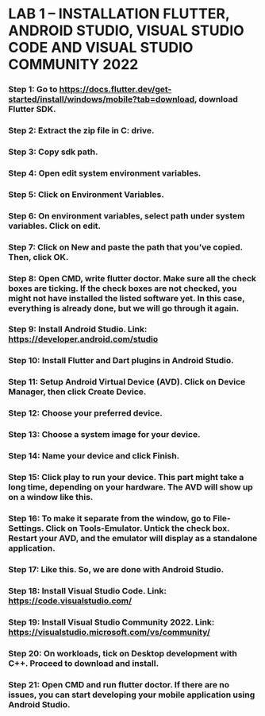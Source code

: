 # LAB 1 – INSTALLATION FLUTTER, ANDROID STUDIO, VISUAL STUDIO CODE AND VISUAL STUDIO COMMUNITY 2022

### Step 1: Go to https://docs.flutter.dev/get-started/install/windows/mobile?tab=download, download Flutter SDK.
 

### Step 2: Extract the zip file in C: drive.
 
 
### Step 3: Copy sdk path.
 
### Step 4: Open edit system environment variables.
 

### Step 5: Click on Environment Variables.
 

### Step 6: On environment variables, select path under system variables. Click on edit.
 

### Step 7: Click on New and paste the path that you’ve copied. Then, click OK.
 
### Step 8: Open CMD, write flutter doctor. Make sure all the check boxes are ticking. If the check boxes are not checked, you might not have installed the listed software yet. In this case, everything is already done, but we will go through it again.
 




### Step 9: Install Android Studio. Link: https://developer.android.com/studio 
 
### Step 10: Install Flutter and Dart plugins in Android Studio.
 
### Step 11: Setup Android Virtual Device (AVD). Click on Device Manager, then click Create Device.
 
### Step 12: Choose your preferred device. 
 
### Step 13: Choose a system image for your device. 
 


### Step 14: Name your device and click Finish.
 
### Step 15: Click play to run your device. This part might take a long time, depending on your hardware. The AVD will show up on a window like this.
 
### Step 16: To make it separate from the window, go to File-Settings. Click on Tools-Emulator. Untick the check box. Restart your AVD, and the emulator will display as a standalone application.
 
### Step 17: Like this. So, we are done with Android Studio.
 
### Step 18: Install Visual Studio Code. Link: https://code.visualstudio.com/ 
 
### Step 19: Install Visual Studio Community 2022. Link: https://visualstudio.microsoft.com/vs/community/ 
 
### Step 20: On workloads, tick on Desktop development with C++. Proceed to download and install.
 

### Step 21: Open CMD and run flutter doctor. If there are no issues, you can start developing your mobile application using Android Studio.
 

